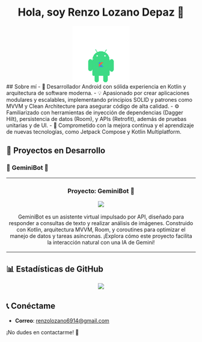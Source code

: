 <div align="center">
  <h1 align="center">Hola, soy Renzo Lozano Depaz 👋</h1>
</div>

<div align="center">
  <img src="https://github.com/RenzoLD/RenzoLD/raw/main/animation.gif" alt="Animación">
</div>
## Sobre mí
- 📱 Desarrollador Android con sólida experiencia en Kotlin y arquitectura de software moderna.
- 💡 Apasionado por crear aplicaciones modulares y escalables, implementando principios SOLID y patrones como MVVM y Clean Architecture para asegurar código de alta calidad.
- ⚙️ Familiarizado con herramientas de inyección de dependencias (Dagger Hilt), persistencia de datos (Room), y APIs (Retrofit), además de pruebas unitarias y de UI.
- 🌱 Comprometido con la mejora continua y el aprendizaje de nuevas tecnologías, como Jetpack Compose y Kotlin Multiplatform.
<br>

## 📂 Proyectos en Desarrollo
### 🚀 **GeminiBot 🤖**
<table>
  <tr>
    <td width="100%">
      <h3 align="center">Proyecto: GeminiBot 🤖</h3>
      <div align="center">
        <p>
          <a href="https://github.com/RenzoLD/GeminiBot" target="_blank">
            <img src="https://img.shields.io/badge/C%C3%93DIGO-blue?style=for-the-badge&logo=github&logoColor=white">
          </a>
        </p>
        <p>
          GeminiBot es un asistente virtual impulsado por API, diseñado para responder a consultas de texto y realizar análisis de imágenes. Construido con Kotlin, arquitectura MVVM, Room, y coroutines para optimizar el manejo de datos y tareas asíncronas. ¡Explora cómo este proyecto facilita la interacción natural con una IA de Gemini!
        </p>
      </div>
    </td>
  </tr>
</table>

## 📊 Estadísticas de GitHub

<p align="center">
  <img height="180em" src="https://github-readme-stats-eight-theta.vercel.app/api/top-langs/?username=RenzoLD&layout=compact&langs_count=8&theme=algolia&cache_seconds=1800"/>
</p>


## 📞 Conéctame
- **Correo**: [renzolozano6914@gmail.com](mailto:renzolozano6914@gmail.com)

¡No dudes en contactarme! 🚀


